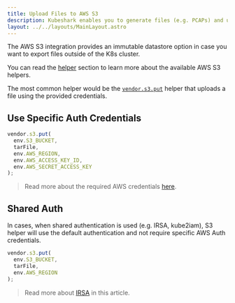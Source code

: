 ```yaml
---
title: Upload Files to AWS S3
description: Kubeshark enables you to generate files (e.g. PCAPs) and upload them to an immutable datastore (e.g. AWS S3).
layout: ../../layouts/MainLayout.astro
---
```


The AWS S3 integration provides an immutable datastore option in case you want to export files outside of the K8s cluster.

You can read the [helper](/en/automation_helpers) section to learn more about the available AWS S3 helpers.

The most common helper would be the [`vendor.s3.put`](/en/automation_helpers#vendors3putregion-string-keyid-string-accesskey-string-bucket-string-path-string-string) helper that uploads a file using the provided credentials.

## Use Specific Auth Credentials
```js
vendor.s3.put(
  env.S3_BUCKET,
  tarFile,
  env.AWS_REGION,
  env.AWS_ACCESS_KEY_ID,
  env.AWS_SECRET_ACCESS_KEY
);
```

> Read more about the required AWS credentials [here](https://docs.aws.amazon.com/cli/latest/userguide/cli-configure-files.html).

## Shared Auth 

In cases, when shared authentication is used (e.g. IRSA, kube2iam), S3 helper will use the default authentication and not require specific AWS Auth credentials.

```js
vendor.s3.put(
  env.S3_BUCKET,
  tarFile,
  env.AWS_REGION
);
```

> Read more about [IRSA](/en/irsa) in this article.
